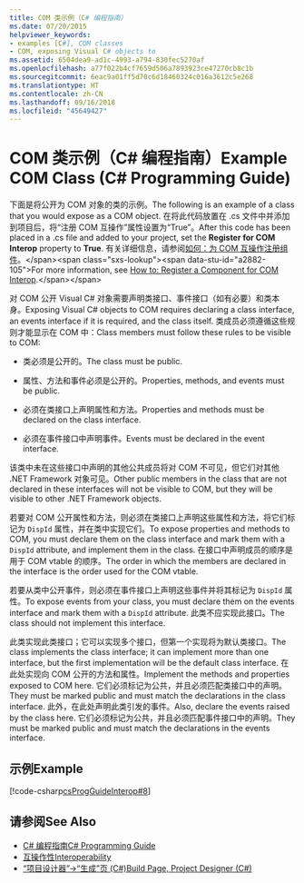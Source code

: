 ```yaml
---
title: COM 类示例（C# 编程指南）
ms.date: 07/20/2015
helpviewer_keywords:
- examples [C#], COM classes
- COM, exposing Visual C# objects to
ms.assetid: 6504dea9-ad1c-4993-a794-830fec5270af
ms.openlocfilehash: a77f022b4cf7659d506a7893923ce47270cb8c1b
ms.sourcegitcommit: 6eac9a01ff5d70c6d18460324c016a3612c5e268
ms.translationtype: HT
ms.contentlocale: zh-CN
ms.lasthandoff: 09/16/2018
ms.locfileid: "45649427"
---
```

# <a name="example-com-class-c-programming-guide"></a><span data-ttu-id="a2882-102">COM 类示例（C# 编程指南）</span><span class="sxs-lookup"><span data-stu-id="a2882-102">Example COM Class (C# Programming Guide)</span></span>
<span data-ttu-id="a2882-103">下面是将公开为 COM 对象的类的示例。</span><span class="sxs-lookup"><span data-stu-id="a2882-103">The following is an example of a class that you would expose as a COM object.</span></span> <span data-ttu-id="a2882-104">在将此代码放置在 .cs 文件中并添加到项目后，将“注册 COM 互操作”属性设置为“True”。</span><span class="sxs-lookup"><span data-stu-id="a2882-104">After this code has been placed in a .cs file and added to your project, set the **Register for COM Interop** property to **True**.</span></span> <span data-ttu-id="a2882-105">有关详细信息，请参阅[如何：为 COM 互操作注册组件](https://docs.microsoft.com/previous-versions/visualstudio/visual-studio-2010/w29wacsy(v=vs.100))。</span><span class="sxs-lookup"><span data-stu-id="a2882-105">For more information, see [How to: Register a Component for COM Interop](https://docs.microsoft.com/previous-versions/visualstudio/visual-studio-2010/w29wacsy(v=vs.100)).</span></span>
  
 <span data-ttu-id="a2882-106">对 COM 公开 Visual C# 对象需要声明类接口、事件接口（如有必要）和类本身。</span><span class="sxs-lookup"><span data-stu-id="a2882-106">Exposing Visual C# objects to COM requires declaring a class interface, an events interface if it is required, and the class itself.</span></span> <span data-ttu-id="a2882-107">类成员必须遵循这些规则才能显示在 COM 中：</span><span class="sxs-lookup"><span data-stu-id="a2882-107">Class members must follow these rules to be visible to COM:</span></span>  
  
-   <span data-ttu-id="a2882-108">类必须是公开的。</span><span class="sxs-lookup"><span data-stu-id="a2882-108">The class must be public.</span></span>  
  
-   <span data-ttu-id="a2882-109">属性、方法和事件必须是公开的。</span><span class="sxs-lookup"><span data-stu-id="a2882-109">Properties, methods, and events must be public.</span></span>  
  
-   <span data-ttu-id="a2882-110">必须在类接口上声明属性和方法。</span><span class="sxs-lookup"><span data-stu-id="a2882-110">Properties and methods must be declared on the class interface.</span></span>  
  
-   <span data-ttu-id="a2882-111">必须在事件接口中声明事件。</span><span class="sxs-lookup"><span data-stu-id="a2882-111">Events must be declared in the event interface.</span></span>  
  
 <span data-ttu-id="a2882-112">该类中未在这些接口中声明的其他公共成员将对 COM 不可见，但它们对其他 .NET Framework 对象可见。</span><span class="sxs-lookup"><span data-stu-id="a2882-112">Other public members in the class that are not declared in these interfaces will not be visible to COM, but they will be visible to other .NET Framework objects.</span></span>  
  
 <span data-ttu-id="a2882-113">若要对 COM 公开属性和方法，则必须在类接口上声明这些属性和方法，将它们标记为 `DispId` 属性，并在类中实现它们。</span><span class="sxs-lookup"><span data-stu-id="a2882-113">To expose properties and methods to COM, you must declare them on the class interface and mark them with a `DispId` attribute, and implement them in the class.</span></span> <span data-ttu-id="a2882-114">在接口中声明成员的顺序是用于 COM vtable 的顺序。</span><span class="sxs-lookup"><span data-stu-id="a2882-114">The order in which the members are declared in the interface is the order used for the COM vtable.</span></span>  
  
 <span data-ttu-id="a2882-115">若要从类中公开事件，则必须在事件接口上声明这些事件并将其标记为 `DispId` 属性。</span><span class="sxs-lookup"><span data-stu-id="a2882-115">To expose events from your class, you must declare them on the events interface and mark them with a `DispId` attribute.</span></span> <span data-ttu-id="a2882-116">此类不应实现此接口。</span><span class="sxs-lookup"><span data-stu-id="a2882-116">The class should not implement this interface.</span></span>  
  
 <span data-ttu-id="a2882-117">此类实现此类接口；它可以实现多个接口，但第一个实现将为默认类接口。</span><span class="sxs-lookup"><span data-stu-id="a2882-117">The class implements the class interface; it can implement more than one interface, but the first implementation will be the default class interface.</span></span> <span data-ttu-id="a2882-118">在此处实现向 COM 公开的方法和属性。</span><span class="sxs-lookup"><span data-stu-id="a2882-118">Implement the methods and properties exposed to COM here.</span></span> <span data-ttu-id="a2882-119">它们必须标记为公共，并且必须匹配类接口中的声明。</span><span class="sxs-lookup"><span data-stu-id="a2882-119">They must be marked public and must match the declarations in the class interface.</span></span> <span data-ttu-id="a2882-120">此外，在此处声明此类引发的事件。</span><span class="sxs-lookup"><span data-stu-id="a2882-120">Also, declare the events raised by the class here.</span></span> <span data-ttu-id="a2882-121">它们必须标记为公共，并且必须匹配事件接口中的声明。</span><span class="sxs-lookup"><span data-stu-id="a2882-121">They must be marked public and must match the declarations in the events interface.</span></span>  
  
## <a name="example"></a><span data-ttu-id="a2882-122">示例</span><span class="sxs-lookup"><span data-stu-id="a2882-122">Example</span></span>  
 [!code-csharp[csProgGuideInterop#8](../../../csharp/programming-guide/interop/codesnippet/CSharp/example-com-class_1.cs)]  
  
## <a name="see-also"></a><span data-ttu-id="a2882-123">请参阅</span><span class="sxs-lookup"><span data-stu-id="a2882-123">See Also</span></span>

- [<span data-ttu-id="a2882-124">C# 编程指南</span><span class="sxs-lookup"><span data-stu-id="a2882-124">C# Programming Guide</span></span>](../../../csharp/programming-guide/index.md)  
- [<span data-ttu-id="a2882-125">互操作性</span><span class="sxs-lookup"><span data-stu-id="a2882-125">Interoperability</span></span>](../../../csharp/programming-guide/interop/index.md)  
- [<span data-ttu-id="a2882-126">“项目设计器”->“生成”页 (C#)</span><span class="sxs-lookup"><span data-stu-id="a2882-126">Build Page, Project Designer (C#)</span></span>](/visualstudio/ide/reference/build-page-project-designer-csharp)
